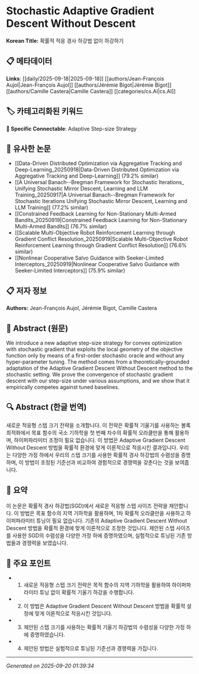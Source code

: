 # Stochastic Adaptive Gradient Descent Without Descent

**Korean Title:** 확률적 적응 경사 하강법 없이 하강하기

## 📋 메타데이터

**Links**: [[daily/2025-09-18|2025-09-18]] [[authors/Jean-François Aujol|Jean-François Aujol]] [[authors/Jérémie Bigot|Jérémie Bigot]] [[authors/Camille Castera|Camille Castera]] [[categories/cs.AI|cs.AI]]

## 🏷️ 카테고리화된 키워드
**🔗 Specific Connectable**: Adaptive Step-size Strategy

## 🔗 유사한 논문
- [[Data-Driven Distributed Optimization via Aggregative Tracking and Deep-Learning_20250918|Data-Driven Distributed Optimization via Aggregative Tracking and Deep-Learning]] (79.2% similar)
- [[A Universal Banach--Bregman Framework for Stochastic Iterations_ Unifying Stochastic Mirror Descent, Learning and LLM Training_20250917|A Universal Banach--Bregman Framework for Stochastic Iterations Unifying Stochastic Mirror Descent, Learning and LLM Training]] (77.2% similar)
- [[Constrained Feedback Learning for Non-Stationary Multi-Armed Bandits_20250919|Constrained Feedback Learning for Non-Stationary Multi-Armed Bandits]] (76.7% similar)
- [[Scalable Multi-Objective Robot Reinforcement Learning through Gradient Conflict Resolution_20250919|Scalable Multi-Objective Robot Reinforcement Learning through Gradient Conflict Resolution]] (76.6% similar)
- [[Nonlinear Cooperative Salvo Guidance with Seeker-Limited Interceptors_20250919|Nonlinear Cooperative Salvo Guidance with Seeker-Limited Interceptors]] (75.9% similar)

## 📋 저자 정보

**Authors:** Jean-François Aujol, Jérémie Bigot, Camille Castera

## 📄 Abstract (원문)

We introduce a new adaptive step-size strategy for convex optimization with
stochastic gradient that exploits the local geometry of the objective function
only by means of a first-order stochastic oracle and without any
hyper-parameter tuning. The method comes from a theoretically-grounded
adaptation of the Adaptive Gradient Descent Without Descent method to the
stochastic setting. We prove the convergence of stochastic gradient descent
with our step-size under various assumptions, and we show that it empirically
competes against tuned baselines.

## 🔍 Abstract (한글 번역)

새로운 적응형 스텝 크기 전략을 소개합니다. 이 전략은 확률적 기울기를 사용하는 볼록 최적화에서 목표 함수의 국소 기하학을 첫 번째 차수의 확률적 오라클만을 통해 활용하며, 하이퍼파라미터 조정이 필요 없습니다. 이 방법은 Adaptive Gradient Descent Without Descent 방법을 확률적 환경에 맞게 이론적으로 적응시킨 결과입니다. 우리는 다양한 가정 하에서 우리의 스텝 크기를 사용한 확률적 경사 하강법의 수렴성을 증명하며, 이 방법이 조정된 기준선과 비교하여 경험적으로 경쟁력을 갖춘다는 것을 보여줍니다.

## 📝 요약

이 논문은 확률적 경사 하강법(SGD)에서 새로운 적응형 스텝 사이즈 전략을 제안합니다. 이 방법은 목표 함수의 지역 기하학을 활용하며, 1차 확률적 오라클만을 사용하고 하이퍼파라미터 튜닝이 필요 없습니다. 기존의 Adaptive Gradient Descent Without Descent 방법을 확률적 환경에 맞게 이론적으로 조정한 것입니다. 제안된 스텝 사이즈를 사용한 SGD의 수렴성을 다양한 가정 하에 증명하였으며, 실험적으로 튜닝된 기존 방법들과 경쟁력을 보였습니다.

## 🎯 주요 포인트

- 1. 새로운 적응형 스텝 크기 전략은 목적 함수의 지역 기하학을 활용하여 하이퍼파라미터 튜닝 없이 확률적 기울기 하강을 수행합니다.

- 2. 이 방법은 Adaptive Gradient Descent Without Descent 방법을 확률적 설정에 맞게 이론적으로 적응시킨 것입니다.

- 3. 제안된 스텝 크기를 사용하는 확률적 기울기 하강법의 수렴성을 다양한 가정 하에 증명하였습니다.

- 4. 제안된 방법은 실험적으로 튜닝된 기준선과 경쟁력을 가집니다.

---

*Generated on 2025-09-20 01:39:34*